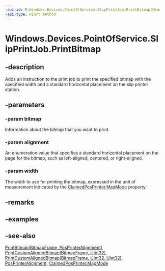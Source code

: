 ----api-id: M:Windows.Devices.PointOfService.SlipPrintJob.PrintBitmap(Windows.Graphics.Imaging.BitmapFrame,Windows.Devices.PointOfService.PosPrinterAlignment,System.UInt32)
-api-type: winrt method
---<!-- Method syntaxpublic void PrintBitmap(Windows.Graphics.Imaging.BitmapFrame bitmap, Windows.Devices.PointOfService.PosPrinterAlignment alignment, System.UInt32 width)--># Windows.Devices.PointOfService.SlipPrintJob.PrintBitmap## -descriptionAdds an instruction to the print job to print the specified bitmap with the specified width and a standard horizontal placement on the slip printer station.## -parameters### -param bitmapInformation about the bitmap that you want to print.### -param alignmentAn enumeration value that specifies a standard horizontal placement on the page for the bitmap, such as left-aligned, centered, or right-aligned.### -param widthThe width to use for printing the bitmap, expressed in the unit of measurement indicated by the [ClaimedPosPrinter.MapMode](claimedposprinter_mapmode.md) property.## -remarks## -examples## -see-also[PrintBitmap(BitmapFrame, PosPrinterAlignment)](slipprintjob_printbitmap_1311643772.md), [PrintCustomAlignedBitmap(BitmapFrame, UInt32)](slipprintjob_printcustomalignedbitmap_386594225.md), [PrintCustomAlignedBitmap(BitmapFrame, UInt32, UInt32)](slipprintjob_printcustomalignedbitmap_417648213.md), [PosPrinterAlignment](posprinteralignment.md), [ClaimedPosPrinter.MapMode](claimedposprinter_mapmode.md)